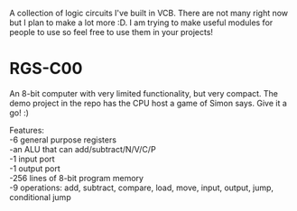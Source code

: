 A collection of logic circuits I've built in VCB. There are not many right now but I plan to make a lot more :D. I am trying to make useful modules for people to use so feel free to use them in your projects!

# RGS-C00
An 8-bit computer with very limited functionality, but very compact. The demo project in the repo has the CPU host a game of Simon says. Give it a go! :)  
  
Features:  
  -6 general purpose registers  
  -an ALU that can add/subtract/N/V/C/P  
  -1 input port  
  -1 output port  
  -256 lines of 8-bit program memory  
  -9 operations: add, subtract, compare, load, move, input, output, jump, conditional jump  
